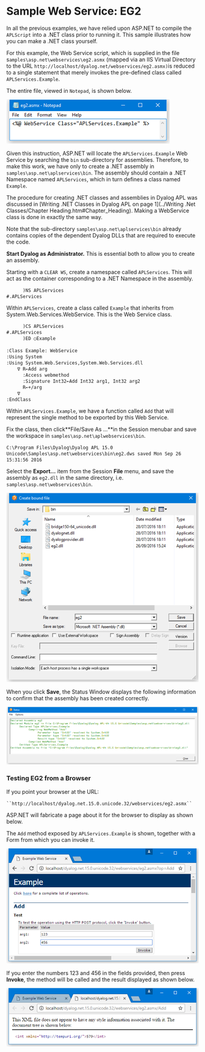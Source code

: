 # Sample Web Service: EG2

In all the previous examples, we have relied upon ASP.NET to compile the `APLScript` into a .NET class prior to running it. This sample illustrates how you can make a .NET class yourself.

For this example, the Web Service script, which is supplied in the file s`amples\asp.net\webservices\eg2.asmx` (mapped via an IIS Virtual Directory to the URL `http://localhost/dyalog.net/webservices/eg2.asmx)`is reduced to a single statement that merely invokes the pre-defined class called `APLServices.Example`.

The entire file, viewed in `Notepad`, is shown below.

![eg2_1](../img/eg2-1.png)

Given this instruction, ASP.NET will locate the `APLServices.Example` Web Service by searching the `bin` sub-directory for assemblies. Therefore, to make this work, we have only to create a .NET assembly in `samples\asp.net\aplservices\bin`. The assembly should contain a .NET Namespace named `APLServices`, which in turn defines a class named `Example`.

The procedure for creating .NET classes and assemblies in Dyalog APL was discussed in [Writing .NET Classes in Dyalog APL on page 1](../Writing .Net Classes/Chapter Heading.htm#Chapter_Heading). Making a WebService class is done in exactly the same way.

Note that the sub-directory `samples\asp.net\aplservices\bin` already contains copies of the dependent Dyalog DLLs that are required to execute the code.

**Start Dyalog as Administrator.** This is essential both to allow you to create an assembly.

Starting with a `CLEAR WS`,  create a namespace called `APLServices`. This will act as the container corresponding to a .NET Namespace in the assembly.
```apl
      )NS APLServices
#.APLServices
```

Within `APLServices`, create a class called `Example` that inherits from System.Web.Services.WebService. This is the Web Service class.
```apl
      )CS APLServices
#.APLServices
      )ED ○Example

:Class Example: WebService                        
:Using System                                     
:Using System.Web.Services,System.Web.Services.dll
    ∇ R←Add arg                                   
      :Access webmethod                           
      :Signature Int32←Add Int32 arg1, Int32 arg2 
      R←+/arg                                     
    ∇                                             
:EndClass                             
```

Within `APLServices.Example`, we have a function called `Add` that will represent the single method to be exported by this Web Service.

Fix the class, then click**File/Save As ...**in the Session menubar and save the workspace in `samples\asp.net\aplwebservices\bin`.
```apl
C:\Program Files\Dyalog\Dyalog APL 15.0 Unicode\Samples\asp.net\webservices\bin\eg2.dws saved Mon Sep 26 15:31:56 2016

```

Select the **Export…** item from the Session **File** menu, and save the assembly as `eg2.dll` in the same directory, i.e. `samples\asp.net\webservices\bin`.

![eg2_2](../img/eg2-2.png)

When you click **Save**, the Status Window displays the following information to confirm that the assembly has been created correctly.

![eg2_3](../img/eg2-3.png)

### Testing EG2 from a Browser

If you point your browser at the URL:
```apl
``http://localhost/dyalog.net.15.0.unicode.32/webservices/eg2.asmx``
```

ASP.NET will fabricate a page about it for the browser to display as shown below.

The `Add` method exposed by `APLServices.Example` is shown, together with a Form from which you can invoke it.

![eg2_4](../img/eg2-4.png)

If you enter the numbers 123 and 456 in the fields provided, then press **Invoke**, the method will be called and the result displayed as shown below.

![eg2_5](../img/eg2-5.png)
